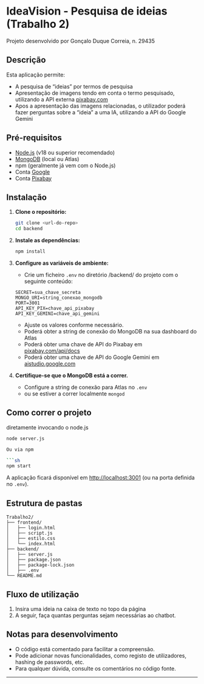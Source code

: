 # IdeaVision - Pesquisa de ideias (Trabalho 2)

Projeto desenvolvido por Gonçalo Duque Correia, n. 29435

## Descrição

Esta aplicação permite:

- A pesquisa de “ideias” por termos de pesquisa
- Apresentação de imagens tendo em conta o termo pesquisado, utilizando a API externa [pixabay.com](https://pixabay.com/pt/)
- Apos a apresentação das imagens relacionadas, o utilizador poderá fazer perguntas sobre a “ideia” a uma IA, utilizando a API do Google Gemini

## Pré-requisitos

- [Node.js](https://nodejs.org/) (v18 ou superior recomendado)
- [MongoDB](https://www.mongodb.com/) (local ou Atlas)
- npm (geralmente já vem com o Node.js)
- Conta [Google](https://myaccount.google.com)
- Conta [Pixabay](https://pixabay.com/accounts/login/)

## Instalação

1. **Clone o repositório:**

   ```sh
   git clone <url-do-repo>
   cd backend
   ```

2. **Instale as dependências:**

   ```sh
   npm install
   ```

3. **Configure as variáveis de ambiente:**

   - Crie um ficheiro `.env` no diretório /backend/ do projeto com o seguinte conteúdo:
   ```
   SECRET=sua_chave_secreta
   MONGO_URI=string_conexao_mongodb
   PORT=3001
   API_KEY_PIX=chave_api_pixabay
   API_KEY_GEMINI=chave_api_gemini
   ```

   * Ajuste os valores conforme necessário.
   - Poderá obter a string de conexão do MongoDB na sua dashboard do Atlas
   - Poderá obter uma chave de API do Pixabay em [pixabay.com/api/docs](https://pixabay.com/api/docs/) 
   - Poderá obter uma chave de API do Google Gemini em [aistudio.google.com](https://aistudio.google.com)

4. **Certifique-se que o MongoDB está a correr.**

   - Configure a string de conexão para Atlas no `.env`
   - ou se estiver a correr localmente `mongod`

## Como correr o projeto

diretamente invocando o node.js

```sh
node server.js

Ou via npm

```sh
npm start

```

A aplicação ficará disponível em [http://localhost:3001](http://localhost:3001) (ou na porta definida no `.env`).

## Estrutura de pastas
```
Trabalho2/
├── frontend/
│   ├── login.html
│   ├── script.js
│   ├── estilo.css
│   └── index.html
├── backend/
│   ├── server.js
│   ├── package.json
│   ├── package-lock.json
│   ├── .env
└── README.md
```

## Fluxo de utilização

1. Insira uma ideia na caixa de texto no topo da página 
2. A seguir, faça quantas perguntas sejam necessárias ao chatbot.

## Notas para desenvolvimento

- O código está comentado para facilitar a compreensão.
- Pode adicionar novas funcionalidades, como registo de utilizadores, hashing de passwords, etc.
- Para qualquer dúvida, consulte os comentários no código fonte.

---